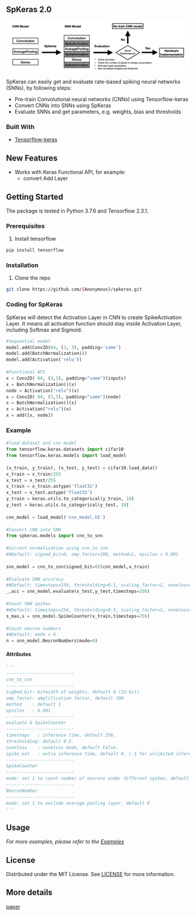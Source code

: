 <!-- PROJECT LOGO -->


<!-- TABLE OF CONTENTS -->




<!-- ABOUT THE PROJECT -->
## SpKeras 2.0
<img src="./doc/Spkeras_Framework.png">

SpKeras can easily get and evaluate rate-based spiking neural networks (SNNs), by following steps:
* Pre-train Convolutional neural networks (CNNs) using Tensorflow-keras
* Convert CNNs into SNNs using SpKeras
* Evaluate SNNs and get parameters, e.g. weights, bias and thresholds

### Built With
* [Tensorflow-keras](https://www.tensorflow.org/guide/keras/sequential_model)

## New Features
* Works with Keras Functional API, for example:
    * convert Add Layer

<!-- GETTING STARTED -->
## Getting Started
The package is tested in Python 3.7.6 and Tensorflow 2.3.1.

### Prerequisites

1. Install tensorflow
```sh
pip install tensorflow
```

### Installation

1. Clone the repo
```sh
git clone https://github.com/(Anonymous)/spkeras.git
```
### Coding for SpKeras 
SpKeras will detect the Activation Layer in CNN to create SpikeActivation Layer. It means all activation function should stay inside Activation Layer, including Softmax and Sigmoid. 

```python
#Sequential model
model.add(Conv2D(64, (3, 3), padding='same')
model.add(BatchNormalization())
model.add(Activation('relu'))

#Functional API
x = Conv2D( 64, (3,3), padding="same")(inputs)
x = BatchNormalization()(x)
node = Activation("relu")(x)
x = Conv2D( 64, (3,3), padding="same")(node)
x = BatchNormalization()(x)
x = Activation("relu")(x)
x = add([x, node])
```

### Example
```python
#load dataset and cnn model
from tensorflow.keras.datasets import cifar10
from tensorflow.keras.models import load_model

(x_train, y_train), (x_test, y_test) = cifar10.load_data()
x_train = x_train/255
x_test = x_test/255
x_train = x_train.astype('float32')
x_test = x_test.astype('float32')
y_train = keras.utils.to_categorical(y_train, 10)
y_test = keras.utils.to_categorical(y_test, 10)

cnn_model = load_model('cnn_model.h5')

#Convert CNN into SNN
from spkeras.models import cnn_to_snn

#Current normalisation using cnn_to_snn
##Default: signed_bit=0, amp_factor=100, method=1, epsilon = 0.001

snn_model = cnn_to_snn(signed_bit=0)(cnn_model,x_train)

#Evaluate SNN accuracy
##Default: timesteps=256, thresholding=0.5, scaling_factor=1, noneloss=False, spike_ext=0 
_,acc = snn_model.evaluate(x_test,y_test,timesteps=256)

#Count SNN spikes
##Default: timesteps=256, thresholding=0.5, scaling_factor=1, noneloss=False, spike_ext=0, mode=0
s_max,s = snn_model.SpikeCounter(x_train,timesteps=256)

#Count neuron numbers
##Default: mode = 0
n = snn_model.NeuronNumbers(mode=0)
```

#### Attributes
```python
'''
--------------------------
cnn_to_snn
--------------------------
sigbed_bit: bitwidth of weights, default 0 (32-bit) 
amp_factor: amplification factor, default 100
method    : default 1
epsilon   : 0.001
--------------------------
evaluate & SpikeCounter
--------------------------
timesteps   : inference time, default 256.
thresholding: default 0.5.
noneloss    : noneloss mode, default False.
spike_ext   : extra inference time, default 0. (-1 for unlimited inference time) 
--------------------------
SpikeCounter
--------------------------
mode: set 1 to count number of neurons under different spikes, default 0
--------------------------
NeuronNumber
--------------------------
mode: set 1 to exclude average pooling layer, default 0
'''
```
<!-- USAGE EXAMPLES -->
## Usage

_For more examples, please refer to the [Examples](./examples/)_

<!-- LICENSE -->
## License

Distributed under the MIT License. See [LICENSE](./LICENSE) for more information.


<!-- PUBLICATION -->
## More details
<a href="https://arxiv.org/abs/2103.00944">paper</a>

